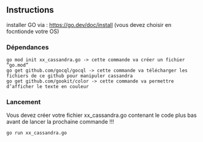 ## Instructions

installer GO via : https://go.dev/doc/install (vous devez choisir en focntionde votre OS)

### Dépendances
```
go mod init xx_cassandra.go -> cette commande va créer un fichier “go.mod”
go get github.com/gocql/gocql -> cette commande va télécharger les fichiers de ce github pour manipuler cassandra
go get github.com/gookit/color -> cette commande va permettre d’afficher le texte en couleur
```

### Lancement

Vous devez créer votre fichier xx_cassandra.go contenant le code plus bas avant de lancer la prochaine commande !!!
```
go run xx_cassandra.go
```
